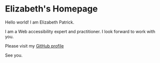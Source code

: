 # Elizabeth's Homepage

Hello world! I am Elizabeth Patrick.

I am a Web accessibility expert and practitioner. I look forward to work with you.

Please visit my [GitHub profile](https://github.com/Elizabeth1979)

See you.